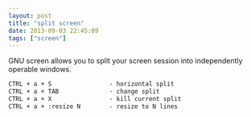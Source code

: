 ```yaml
---
layout: post
title: "split screen"
date: 2013-09-03 22:45:09
tags: ["screen"]
---
```


GNU screen allows you to split your screen session into independently operable
windows.
```txt
CTRL + a + S                - horizontal split
CTRL + a + TAB              - change split
CTRL + a + X                - kill current split
CTRL + a + :resize N        - resize to N lines
```
